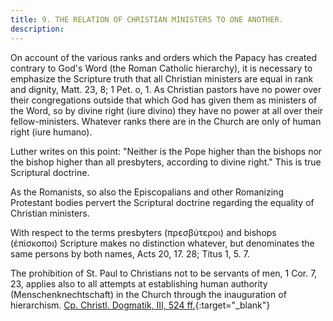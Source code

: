 ```yaml
---
title: 9. THE RELATION OF CHRISTIAN MINISTERS TO ONE ANOTHER.
description: 
---
```


On account of the various ranks and orders which the Papacy has created contrary to God's Word (the Roman Catholic hierarchy), it is necessary to emphasize the Scripture truth that all Christian ministers are equal in rank and dignity, Matt. 23, 8; 1 Pet. o, 1. As Christian pastors have no power over their congregations outside that which God has given them as ministers of the Word, so by divine right (iure divino) they have no power at all over their fellow-ministers. Whatever ranks there are in the Church are only of human right (iure humano).

Luther writes on this point: "Neither is the Pope higher than the bishops nor the bishop higher than all presbyters, according to divine right." This is true Scriptural doctrine.

As the Romanists, so also the Episcopalians and other Romanizing Protestant bodies pervert the Scriptural doctrine regarding the equality of Christian ministers.

With respect to the terms presbyters (πρεσβύτεροι) and bishops (ἐπίσκοποι) Scripture makes no distinction whatever, but denominates the same persons by both names, Acts 20, 17. 28; Titus 1, 5. 7.

The prohibition of St. Paul to Christians not to be servants of men, 1 Cor. 7, 23, applies also to all attempts at establishing human authority (Menschenknechtschaft) in the Church through the inauguration of hierarchism. [Cp. Christl. Dogmatik, III, 524 ff.](https://archive.org/details/cdk-vol-3-deep-l-en-corrected-2023-11-28-no-shading/page/523/mode/2up){:target="_blank"}